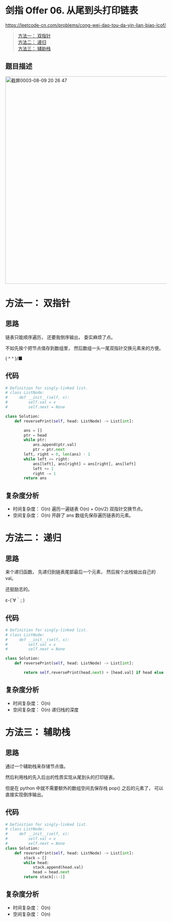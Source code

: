 剑指 Offer 06. 从尾到头打印链表
====
https://leetcode-cn.com/problems/cong-wei-dao-tou-da-yin-lian-biao-lcof/

> [方法一： 双指针](https://github.com/PearlCoastal/Leetcode_GitOn/new/master/%E5%89%91%E6%8C%87offer#%E5%8F%8C%E6%8C%87%E9%92%88)<br>
> [方法二： 递归](https://github.com/PearlCoastal/Leetcode_GitOn/new/master/%E5%89%91%E6%8C%87offer#%E5%9B%9E%E6%BA%AF)<br>
> [方法三： 辅助栈](https://github.com/PearlCoastal/Leetcode_Solutions_python3/blob/master/%E5%89%91%E6%8C%87offer/%E5%89%91%E6%8C%87%20Offer%2006.md#%E6%96%B9%E6%B3%95%E4%B8%89-%E8%BE%85%E5%8A%A9%E6%A0%88)

## 题目描述

<img width="645" alt="截屏0003-08-09 20 26 47" src="https://user-images.githubusercontent.com/10908630/128699645-ebf75904-4026-472c-a000-ea2c6911e37d.png">

方法一： 双指针
====

## 思路
链表只能顺序遍历， 还要我倒序输出， 委实麻烦了点。

不如先挨个把节点值存到数组里， 然后数组一头一尾双指针交换元素来的方便。


( ^ ^ )/■
## 代码
```python
# Definition for singly-linked list.
# class ListNode:
#     def __init__(self, x):
#         self.val = x
#         self.next = None

class Solution:
    def reversePrint(self, head: ListNode) -> List[int]:

        ans = []
        ptr = head
        while ptr:
            ans.append(ptr.val)
            ptr = ptr.next
        left, right = 0, len(ans) - 1
        while left <= right:
            ans[left], ans[right] = ans[right], ans[left]
            left += 1
            right -= 1
        return ans
```

## 复杂度分析
- 时间复杂度： O(n) 遍历一遍链表 O(n) + O(n/2) 双指针交换节点。
- 空间复杂度： O(n) 开辟了 ans 数组先保存遍历链表的元素。

方法二： 递归
====

## 思路

来个递归函数， 先递归到链表尾部最后一个元素， 然后挨个出栈输出自己的 val。

还挺励志的。

ε-(´∀｀; )

## 代码
```python
# Definition for singly-linked list.
# class ListNode:
#     def __init__(self, x):
#         self.val = x
#         self.next = None

class Solution:
    def reversePrint(self, head: ListNode) -> List[int]:

        return self.reversePrint(head.next) + [head.val] if head else []
```
## 复杂度分析
- 时间复杂度： O(n)
- 空间复杂度： O(n) 递归栈的深度 

方法三： 辅助栈
====

## 思路
通过一个辅助栈来存储节点值。

然后利用栈的先入后出的性质实现从尾到头的打印链表。

但是在 python 中就不需要额外的数组空间去保存栈 pop() 之后的元素了， 可以直接实现倒序输出。

## 代码
```python
# Definition for singly-linked list.
# class ListNode:
#     def __init__(self, x):
#         self.val = x
#         self.next = None
class Solution:
    def reversePrint(self, head: ListNode) -> List[int]:
        stack = []
        while head:
            stack.append(head.val)
            head = head.next
        return stack[::-1]
```
## 
## 复杂度分析
- 时间复杂度： O(n)
- 空间复杂度： O(n)
